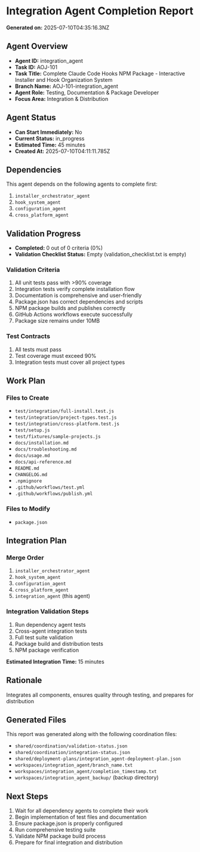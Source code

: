 # Integration Agent Completion Report

**Generated on:** 2025-07-10T04:35:16.3NZ

## Agent Overview

- **Agent ID:** integration_agent
- **Task ID:** AOJ-101
- **Task Title:** Complete Claude Code Hooks NPM Package - Interactive Installer and Hook Organization System
- **Branch Name:** AOJ-101-integration_agent
- **Agent Role:** Testing, Documentation & Package Developer
- **Focus Area:** Integration & Distribution

## Agent Status

- **Can Start Immediately:** No
- **Current Status:** in_progress
- **Estimated Time:** 45 minutes
- **Created At:** 2025-07-10T04:11:11.785Z

## Dependencies

This agent depends on the following agents to complete first:

1. `installer_orchestrator_agent`
2. `hook_system_agent`
3. `configuration_agent`
4. `cross_platform_agent`

## Validation Progress

- **Completed:** 0 out of 0 criteria (0%)
- **Validation Checklist Status:** Empty (validation_checklist.txt is empty)

### Validation Criteria

1. All unit tests pass with >90% coverage
2. Integration tests verify complete installation flow
3. Documentation is comprehensive and user-friendly
4. Package.json has correct dependencies and scripts
5. NPM package builds and publishes correctly
6. GitHub Actions workflows execute successfully
7. Package size remains under 10MB

### Test Contracts

1. All tests must pass
2. Test coverage must exceed 90%
3. Integration tests must cover all project types

## Work Plan

### Files to Create

- `test/integration/full-install.test.js`
- `test/integration/project-types.test.js`
- `test/integration/cross-platform.test.js`
- `test/setup.js`
- `test/fixtures/sample-projects.js`
- `docs/installation.md`
- `docs/troubleshooting.md`
- `docs/usage.md`
- `docs/api-reference.md`
- `README.md`
- `CHANGELOG.md`
- `.npmignore`
- `.github/workflows/test.yml`
- `.github/workflows/publish.yml`

### Files to Modify

- `package.json`

## Integration Plan

### Merge Order

1. `installer_orchestrator_agent`
2. `hook_system_agent`
3. `configuration_agent`
4. `cross_platform_agent`
5. `integration_agent` (this agent)

### Integration Validation Steps

1. Run dependency agent tests
2. Cross-agent integration tests
3. Full test suite validation
4. Package build and distribution tests
5. NPM package verification

**Estimated Integration Time:** 15 minutes

## Rationale

Integrates all components, ensures quality through testing, and prepares for distribution

## Generated Files

This report was generated along with the following coordination files:

- `shared/coordination/validation-status.json`
- `shared/coordination/integration-status.json`
- `shared/deployment-plans/integration_agent-deployment-plan.json`
- `workspaces/integration_agent/branch_name.txt`
- `workspaces/integration_agent/completion_timestamp.txt`
- `workspaces/integration_agent_backup/` (backup directory)

## Next Steps

1. Wait for all dependency agents to complete their work
2. Begin implementation of test files and documentation
3. Ensure package.json is properly configured
4. Run comprehensive testing suite
5. Validate NPM package build process
6. Prepare for final integration and distribution
